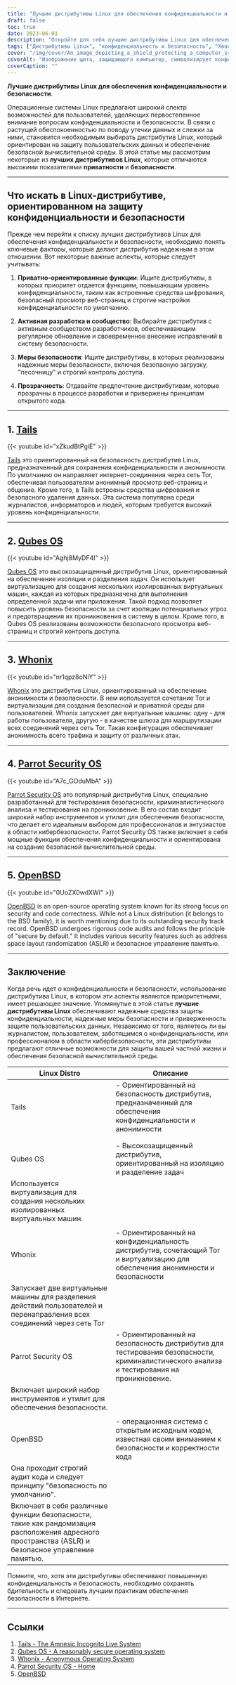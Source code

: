 ```yaml
---
title: "Лучшие дистрибутивы Linux для обеспечения конфиденциальности и безопасности: Защита данных"
draft: false
toc: true
date: 2023-06-01
description: "Откройте для себя лучшие дистрибутивы Linux для обеспечения конфиденциальности и безопасности, гарантирующие защиту ваших данных и безопасность вашей деятельности в Интернете."
tags: ["Дистрибутивы Linux", "конфиденциальность и безопасность", "Хвосты", "Qubes OS", "Whonix", "Parrot Security OS", "Ubuntu Privacy Remix", "OpenBSD", "защита информации", "безопасные вычисления", "анонимный просмотр", "виртуализация", "тестирование безопасности", "судебная экспертиза", "тестирование на проникновение", "средства шифрования", "безопасное удаление", "анонимность", "кибербезопасность", "корректность кода", "безопасность в Интернете", "защита пользовательских данных", "конфиденциальность", "восстановление данных", "интернет-банкинг", "конфиденциальность в Интернете", "безопасная среда", "безопасный просмотр веб-страниц", "Сеть Tor", "меры безопасности", "безопасный по умолчанию"]
cover: "/img/cover/An_image_depicting_a_shield_protecting_a_computer_symbolism.png"
coverAlt: "Изображение щита, защищающего компьютер, символизирует конфиденциальность и безопасность в цифровом мире."
coverCaption: ""
---
```


**Лучшие дистрибутивы Linux для обеспечения конфиденциальности и безопасности**.

Операционные системы Linux предлагают широкий спектр возможностей для пользователей, уделяющих первостепенное внимание вопросам конфиденциальности и безопасности. В связи с растущей обеспокоенностью по поводу утечки данных и слежки за ними, становится необходимым выбирать дистрибутив Linux, который ориентирован на защиту пользовательских данных и обеспечение безопасной вычислительной среды. В этой статье мы рассмотрим некоторые из **лучших дистрибутивов Linux**, которые отличаются высокими показателями **приватности** и **безопасности**.

______

## Что искать в Linux-дистрибутиве, ориентированном на защиту конфиденциальности и безопасности

Прежде чем перейти к списку лучших дистрибутивов Linux для обеспечения конфиденциальности и безопасности, необходимо понять ключевые факторы, которые делают дистрибутив надежным в этом отношении. Вот некоторые важные аспекты, которые следует учитывать:

1. **Приватно-ориентированные функции**: Ищите дистрибутивы, в которых приоритет отдается функциям, повышающим уровень конфиденциальности, таким как встроенные средства шифрования, безопасный просмотр веб-страниц и строгие настройки конфиденциальности по умолчанию.

2. **Активная разработка и сообщество**: Выбирайте дистрибутив с активным сообществом разработчиков, обеспечивающим регулярное обновление и своевременное внесение исправлений в систему безопасности.

3. **Меры безопасности**: Ищите дистрибутивы, в которых реализованы надежные меры безопасности, включая безопасную загрузку, "песочницу" и строгий контроль доступа.

4. **Прозрачность**: Отдавайте предпочтение дистрибутивам, которые прозрачны в процессе разработки и привержены принципам открытого кода.

______

## 1. [**Tails**](https://tails.boum.org/)

{{< youtube id="xZkudBtPgiE" >}}

[Tails](https://tails.boum.org/) это ориентированный на безопасность дистрибутив Linux, предназначенный для сохранения конфиденциальности и анонимности. По умолчанию он направляет интернет-соединения через сеть Tor, обеспечивая пользователям анонимный просмотр веб-страниц и общение. Кроме того, в Tails встроены средства шифрования и безопасного удаления данных. Эта система популярна среди журналистов, информаторов и людей, которым требуется высокий уровень конфиденциальности.

______

## 2. [**Qubes OS**](https://www.qubes-os.org/)

{{< youtube id="Aghj8MyDF4I" >}}

[Qubes OS](https://www.qubes-os.org/) это высокозащищенный дистрибутив Linux, ориентированный на обеспечение изоляции и разделения задач. Он использует виртуализацию для создания нескольких изолированных виртуальных машин, каждая из которых предназначена для выполнения определенной задачи или приложения. Такой подход позволяет повысить уровень безопасности за счет изоляции потенциальных угроз и предотвращения их проникновения в систему в целом. Кроме того, в Qubes OS реализованы возможности безопасного просмотра веб-страниц и строгий контроль доступа.

______

## 3. [**Whonix**](https://www.whonix.org/)

{{< youtube id="nr1qpz8oNiY" >}}

[Whonix](https://www.whonix.org/) это дистрибутив Linux, ориентированный на обеспечение анонимности и безопасности. В нем используется сочетание Tor и виртуализации для создания безопасной и приватной среды для пользователей. Whonix запускает две виртуальные машины: одну - для работы пользователя, другую - в качестве шлюза для маршрутизации всех соединений через сеть Tor. Такая конфигурация обеспечивает анонимность всего трафика и защиту от различных атак.

______

## 4. [**Parrot Security OS**](https://parrotsec.org/)

{{< youtube id="A7c_GOduMbA" >}}

[Parrot Security OS](https://parrotsec.org/) это популярный дистрибутив Linux, специально разработанный для тестирования безопасности, криминалистического анализа и тестирования на проникновение. В его состав входит широкий набор инструментов и утилит для обеспечения безопасности, что делает его идеальным выбором для профессионалов и энтузиастов в области кибербезопасности. Parrot Security OS также включает в себя мощные функции обеспечения конфиденциальности и ориентирована на создание безопасной вычислительной среды.

______

## 5. [**OpenBSD**](https://www.openbsd.org/)

{{< youtube id="0UoZX0wdXWI" >}}

[OpenBSD](https://www.openbsd.org/) is an open-source operating system known for its strong focus on security and code correctness. While not a Linux distribution (it belongs to the BSD family), it is worth mentioning due to its outstanding security track record. OpenBSD undergoes rigorous code audits and follows the principle of "secure by default." It includes various security features such as address space layout randomization (ASLR) и безопасное управление памятью.

______

## Заключение

Когда речь идет о конфиденциальности и безопасности, использование дистрибутива Linux, в котором эти аспекты являются приоритетными, имеет решающее значение. Упомянутые в этой статье **лучшие дистрибутивы Linux** обеспечивают надежные средства защиты конфиденциальности, надежные меры безопасности и приверженность защите пользовательских данных. Независимо от того, являетесь ли вы журналистом, пользователем, заботящимся о конфиденциальности, или профессионалом в области кибербезопасности, эти дистрибутивы предлагают отличные возможности для защиты вашей частной жизни и обеспечения безопасной вычислительной среды.

| Linux Distro | Описание |
|----------------------|------------------------------------------------------------------------------------------------------------------------------------------------------------------|
| Tails | - Ориентированный на безопасность дистрибутив, предназначенный для обеспечения конфиденциальности и анонимности |
| | | - По умолчанию маршрутизирует интернет-соединения через сеть Tor | |
| | | - Включает встроенные средства шифрования и возможности безопасного удаления данных | |
Qubes OS | - Высокозащищенный дистрибутив, ориентированный на изоляцию и разделение задач | | | | | - Использует виртуализацию.
| Используется виртуализация для создания нескольких изолированных виртуальных машин.
| | | - Предлагает возможности безопасного просмотра веб-страниц и строгий контроль доступа | |
Whonix | - Ориентированный на конфиденциальность дистрибутив, сочетающий Tor и виртуализацию для обеспечения анонимности и безопасности | | | | | - Работает на двух виртуальных машинах.
| Запускает две виртуальные машины для разделения действий пользователей и перенаправления всех соединений через сеть Tor
| Parrot Security OS | - Ориентированный на безопасность дистрибутив для тестирования безопасности, криминалистического анализа и тестирования на проникновение.
| Включает широкий набор инструментов и утилит для обеспечения безопасности.
| | | - Сильные функции обеспечения конфиденциальности и нацеленность на создание безопасной вычислительной среды | |
OpenBSD | - операционная система с открытым исходным кодом, известная своим вниманием к безопасности и корректности кода | | | | | - Проходит строгую проверку.
| Она проходит строгий аудит кода и следует принципу "безопасность по умолчанию".
| Включает в себя различные функции безопасности, такие как рандомизация расположения адресного пространства (ASLR) и безопасное управление памятью.


Помните, что, хотя эти дистрибутивы обеспечивают повышенную конфиденциальность и безопасность, необходимо сохранять бдительность и следовать лучшим практикам обеспечения безопасности в Интернете.

______

## Ссылки

1. [Tails - The Amnesic Incognito Live System](https://tails.boum.org/)
2. [Qubes OS - A reasonably secure operating system](https://www.qubes-os.org/)
3. [Whonix - Anonymous Operating System](https://www.whonix.org/)
4. [Parrot Security OS - Home](https://parrotsec.org/)
5. [OpenBSD](https://www.openbsd.org/)

